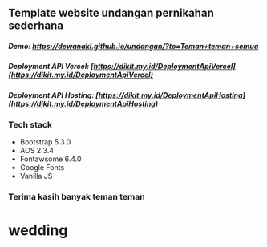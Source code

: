 ## Template website undangan pernikahan sederhana

##### Demo: https://dewanakl.github.io/undangan/?to=Teman+teman+semua

##### Deployment API Vercel: [https://dikit.my.id/DeploymentApiVercel](https://dikit.my.id/DeploymentApiVercel)
##### Deployment API Hosting: [https://dikit.my.id/DeploymentApiHosting](https://dikit.my.id/DeploymentApiHosting)

### Tech stack
- Bootstrap 5.3.0
- AOS 2.3.4
- Fontawsome 6.4.0
- Google Fonts
- Vanilla JS

### Terima kasih banyak teman teman
# wedding
